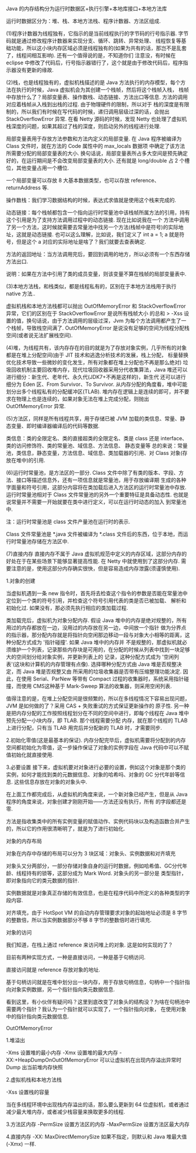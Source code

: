 Java 的内存结构分为运行时数据区+执行引擎+本地库接口+本地方法库

运行时数据区分为：堆、栈、本地方法栈、程序计数器、方法区组成.

(1)程序计数器为线程独有，它指示的是当前线程执行的字节码的行号指示器. 字节码就是通过修改程序计数器来实现分支、循环、跳转、异常处理、
线程恢复等基础功能，所以这小块内存区域必须是线程独有的(如果为共有的话，那岂不是乱套了，线程间相互影响). 还有一个值得说的是，不知道你们
注意没，有时候在 eclipse 中修改了代码后，行号指示器错行了，这个就是由于修改代码后，程序指示器没有更新的缘故.

(2)栈，也是线程独有的，虚拟机栈描述的是 Java 方法执行的内存模型，每个方法在执行的时候，Java 虚拟机会为其创建一个栈帧，然后将这个栈帧入栈，
栈帧中存放什么了？局部变量表、操作数栈、动态链接、方法出口等信息. 方法的调用对应着栈帧从入栈到出栈的过程. 由于物理硬件的限制，所以对于
栈的深度是有限制的，所以我们有时候在写代码的时候，递归调用层级过深的话，会抛出 StackOverflowError 异常.
在看 Netty 源码的时候，发现 Netty 也处理了虚拟机栈深度的问题，如果其超过了栈的深度，则启动另外的线程进行处理.

局部变量表用于存放方法参数和方法内定义的局部变量. 在 Java 程序被编译为 Class 文件时，就在方法的 Code 属性中的 max_locals 数据项
中确定了该方法所需要分配的局部变量表的大小. 换句话说，局部变量表所占多大空间是预先确定好的，在运行期间是不会改变局部变量表的大小. 
还有就是 long/double 占 2 个槽位，其他变量占用一个槽位.

一个局部变量可以存放 8 大基本数据类型，也可以存放 reference、returnAddress 等.

操作数栈：我们学习数据结构的时候，表达式求值就是使用这个栈来完成的.

动态链接：每个栈帧都包含一个指向运行时常量池中该栈帧所属方法的引用，持有这个引用是为了支持方法调用过程中的动态链接. 现在比如说我在一个
方法中调用了另一个方法，这时候就需要去常量池中找另一个方法(栈帧中是符号)的实际地址，这就是动态链接.
也可以这么理解，比如说，我们定义了 int a = 1; a 就是符号，但是这个 a 对应的实际地址是啥了？我们就要去查表确定.

方法的返回地址：当方法调用完后，要回到调用的地方，所以必须有一个东西存储方法出口.

说明：如果在方法中引用了类的成员变量，则该变量不算在栈帧的局部变量表中.


(3)本地方法栈，和栈类似，都是线程私有的，区别在于本地方法栈用于执行 native 方法..

虚拟机栈和本地方法栈都可以抛出 OutOfMemoryError 和 StackOverflowError 异常，它们的区别在于 StackOverflowError 是说所有栈帧大小
的总和 > -Xss 设置的值，换句话说，由于方法调用的层级过深，Jvm 为每个方法调用都产生了一个栈帧，导致栈空间满了.
OutOfMemoryError 是说没有足够的空间为线程分配栈空间(或者说无法扩展栈空间).


(4)堆，为线程共有，该内存存在的目的就是为了存放对象实例，几乎所有的对象都是在堆上分配空间(由于 JIT 技术和逃逸分析技术的发展，栈上分配，
标量替换优化技术导致一些微妙的变化发生，所有对象都在堆上分配也不再是那么绝对)
垃圾回收机制主要回收堆内存，现代垃圾回收器采用分代收集算法，Java 堆还可以进行细分：新生代、老年代、永久代(JDK7+不再是这样的)，新生代
还可以进行细分为 Eden 区、From Survivor、To Survivor. 从内存分配的角度看，堆中可能划分出多个线程私有的分配缓冲区(TLAB).
堆内存在逻辑上是连续的即可，并不要求在物理上也是连续的，如果对象无法在堆上完成分配，则抛出 OutOfMemoryError 异常.


(5)方法区，同样是所有线程共享，用于存储已被 JVM 加载的类信息、常量、静态变量、即时编译器编译后的代码等数据.

类信息：类的全限定名、类的直接超类的全限定名、类是 class 还是 interface、类的访问修饰符、类的常量池、域信息、方法信息、
静态变量等
总的来说：常量池，类信息，静态变量，方法信息、域信息、类加载器的引用、对 Class 对象(存放在堆中)的引用.


(6)运行时常量池，是方法区的一部分. Class 文件中除了有类的版本、字段、方法、接口等描述信息外，还有一项信息就是常量池，用于存放编译期
生成的各种字面量和符号引用，这部分内容将在类加载后进入方法区的运行时常量池中存放.
运行时常量池相对于 Class 文件常量池的另外一个重要特征是具备动态性. 也就是说常量并不需要一开始就要在类中进行定义，可以在运行时动态的加入
到常量池中.

注：运行时常量池是 class 文件产量池在运行时的表示.

Class 文件常量池是 *.java 文件被编译为 *.class 文件后的东西，位于本地，而运行时常量池存储在方法区中.

(7)直接内存
直接内存不属于 Java 虚拟机规范中定义的内存区域，这部分内存的好处在于在某些场景下能够显著提高性能. 在 Netty 中就使用到了这部分内存.
需要注意的是，使用这部分内存确实很快，但是容易造成内存泄露(须谨慎使用).


1.对象的创建

当虚拟机遇到一条 new 指令时，首先将去检查这个指令的参数是否能在常量池中定位到一个类的符号引用，并检查这个符号引用代表的类是否已被加载、
解析和初始化过. 如果没有，那必须先执行相应的类加载过程.

类加载完后，虚拟机为对象分配内存. 假设 Java 堆中的内存是绝对规整的，所有用过的内存都放在一边，没用过的内存放在另一边，中间放一个指针
做为分界点的指示器，那分配内存就是将指针向空闲那边移动一段与对象大小相等的距离，这种分配方式成为 '指针碰撞'. 如果 Java 堆中的内存并
不是规整的，那虚拟机就必须维护一个列表，记录那些内存块是可用的，在分配的时候从列表中找到一块足够大的空间划分给对象实例，并更新列表上的
记录，这种分配方式成为 '空闲列表'(这块和计算机的内存管理有点像). 选择哪种分配方式由 Java 堆是否规整决定，而 Java 堆是否规整又由
所采用的垃圾收集器是否带有压缩整理功能决定. 因此，在使用 Serial、ParNew 等带有 Compact 过程的收集器时，系统采用指针碰撞，而使用 
CMS这种基于 Mark-Sweep 算法的收集器，则采用空闲列表.

值得注意的是，在堆上分配空间是很频繁的，所以在多线程情况下容易出现问题，JVM 是如何做的了？采用 CAS + 失败重试的方式保证更新操作的
原子性. 另一种是把内存分配的工作按照线程划分在不同的空间中进行，即每个线程在 Java 堆中预先分配一小块内存，即 TLAB. 那个线程需要分配
内存，就在那个线程的 TLAB 上进行分配，只有当 TLAB 用完后并分配新的 TLAB 时，才需要同步.

2.初始化零值(这是最基本的保证).
内存分配完毕后，虚拟机需要将分配到的内存空间都初始化为零值，这一步操作保证了对象的实例字段在 Java 代码中可以不赋值初始化就直接使用.

3.必要设置
接下来，虚拟机要对对象进行必要的设置，例如这个对象是那个类的实例，如何才能找到类的元数据信息、对象的哈希吗、对象的 GC 分代年龄等信息.
这些信息存放在对象的对象头中.

在上面工作都完成后，从虚拟机的角度来说，一个新对象已经产生，但是从 Java 程序的角度来说，对象创建才刚刚开始——<init>方法还没有执行，所有
的字段都还是零.

<init> 方法是指收集类中的所有实例变量的赋值动作、实例代码块以及构造函数合并产生的，所以它的作用很清晰明了，就是为了进行初始化.

对象的内存布局

对象在内存中存储的布局可以分为 3 块区域：对象头、实例数据和对齐填充

对象头又分两部分，一部分存储对象自身的运行时数据，例如哈希值、GC分代年龄、线程持有的锁等，这部分成为 Mark Word. 对象头的另一部分是
类型指针，即对象指向它的类元数据的指针.

实例数据就是对象真正存储的有效信息，也是在程序代码中所定义的各种类型的字段内容.

对齐填充，由于 HotSpot VM 的自动内存管理要求对象的起始地址必须是 8 字节的整数倍，所以当实例数据部分不够 8 字节的整数倍时进行填充.


对象的访问

我们知道，在栈上通过 reference 来访问堆上的对象. 这是如何实现的了？

目前有两种实现方式，一种是直接访问，一种是基于句柄访问.

直接访问就是 reference 存放对象的地址.

基于句柄访问就是在堆中划分出一块内存，用于存放句柄信息，句柄中一个指针指向对象实例数据，另一个指针指向类元数据信息.

看到这里，有小伙伴有疑问吗？这里到底改变了对象头的结构没？为啥在句柄池中需要两个指针？我认为一个指针就可以实现了，一个指针指向对象，
在使用对象中的指针指向类元数据信息.


OutOfMemoryError

1.堆溢出

-Xms 设置堆的最小内存
-Xmx 设置堆的最大内存
-XX:+HeapDumpOnOutOfMemoryError 可以让虚拟机在出现内存溢出异常时 Dump 出当前堆内存快照

2.虚拟机栈和本地方法栈

-Xss 设置栈的容量

当在多线程环境中出现栈内存溢出的话，那么要么更新到 64 位虚拟机，或者通过减少最大堆内存，或者减少栈容量来换取更多的线程.

3.方法区内存
-PermSize 设置方法区的内存
-MaxPermSize 设置方法区最大内存

4.直接内存
-XX: MaxDirectMemorySize 如果不指定，则默认和 Java 堆最大值(-Xmx) 一样.